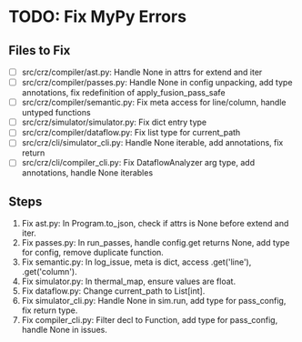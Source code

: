 # TODO: Fix MyPy Errors

## Files to Fix
- [ ] src/crz/compiler/ast.py: Handle None in attrs for extend and iter
- [ ] src/crz/compiler/passes.py: Handle None in config unpacking, add type annotations, fix redefinition of apply_fusion_pass_safe
- [ ] src/crz/compiler/semantic.py: Fix meta access for line/column, handle untyped functions
- [ ] src/crz/simulator/simulator.py: Fix dict entry type
- [ ] src/crz/compiler/dataflow.py: Fix list type for current_path
- [ ] src/crz/cli/simulator_cli.py: Handle None iterable, add annotations, fix return
- [ ] src/crz/cli/compiler_cli.py: Fix DataflowAnalyzer arg type, add annotations, handle None iterables

## Steps
1. Fix ast.py: In Program.to_json, check if attrs is None before extend and iter.
2. Fix passes.py: In run_passes, handle config.get returns None, add type for config, remove duplicate function.
3. Fix semantic.py: In log_issue, meta is dict, access .get('line'), .get('column').
4. Fix simulator.py: In thermal_map, ensure values are float.
5. Fix dataflow.py: Change current_path to List[int].
6. Fix simulator_cli.py: Handle None in sim.run, add type for pass_config, fix return type.
7. Fix compiler_cli.py: Filter decl to Function, add type for pass_config, handle None in issues.
